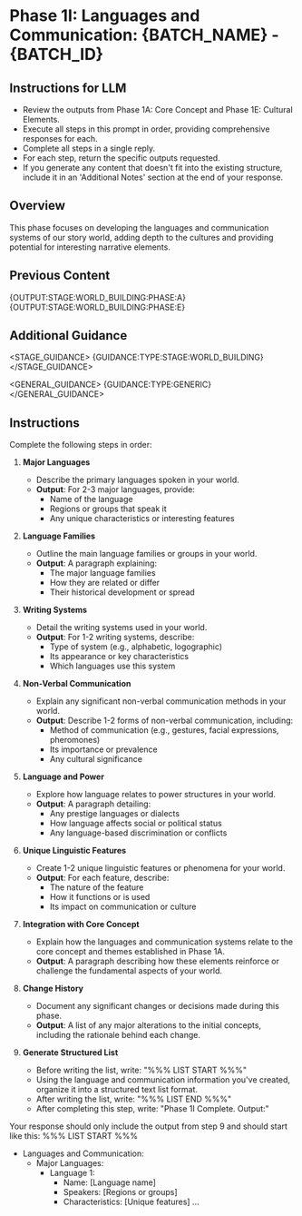# Phase 1I: Languages and Communication: {BATCH_NAME} - {BATCH_ID}

## Instructions for LLM

- Review the outputs from Phase 1A: Core Concept and Phase 1E: Cultural Elements.
- Execute all steps in this prompt in order, providing comprehensive responses for each.
- Complete all steps in a single reply.
- For each step, return the specific outputs requested.
- If you generate any content that doesn't fit into the existing structure, include it in an 'Additional Notes' section at the end of your response.

## Overview

This phase focuses on developing the languages and communication systems of our story world, adding depth to the cultures and providing potential for interesting narrative elements.

## Previous Content

<CONTENT>
{OUTPUT:STAGE:WORLD_BUILDING:PHASE:A}
{OUTPUT:STAGE:WORLD_BUILDING:PHASE:E}
</CONTENT>

## Additional Guidance

<STAGE_GUIDANCE>
{GUIDANCE:TYPE:STAGE:WORLD_BUILDING}
</STAGE_GUIDANCE>

<GENERAL_GUIDANCE>
{GUIDANCE:TYPE:GENERIC}
</GENERAL_GUIDANCE>

## Instructions

Complete the following steps in order:

1. **Major Languages**
   - Describe the primary languages spoken in your world.
   - **Output**: For 2-3 major languages, provide:
     - Name of the language
     - Regions or groups that speak it
     - Any unique characteristics or interesting features

2. **Language Families**
   - Outline the main language families or groups in your world.
   - **Output**: A paragraph explaining:
     - The major language families
     - How they are related or differ
     - Their historical development or spread

3. **Writing Systems**
   - Detail the writing systems used in your world.
   - **Output**: For 1-2 writing systems, describe:
     - Type of system (e.g., alphabetic, logographic)
     - Its appearance or key characteristics
     - Which languages use this system

4. **Non-Verbal Communication**
   - Explain any significant non-verbal communication methods in your world.
   - **Output**: Describe 1-2 forms of non-verbal communication, including:
     - Method of communication (e.g., gestures, facial expressions, pheromones)
     - Its importance or prevalence
     - Any cultural significance

5. **Language and Power**
   - Explore how language relates to power structures in your world.
   - **Output**: A paragraph detailing:
     - Any prestige languages or dialects
     - How language affects social or political status
     - Any language-based discrimination or conflicts

6. **Unique Linguistic Features**
   - Create 1-2 unique linguistic features or phenomena for your world.
   - **Output**: For each feature, describe:
     - The nature of the feature
     - How it functions or is used
     - Its impact on communication or culture

7. **Integration with Core Concept**
   - Explain how the languages and communication systems relate to the core concept and themes established in Phase 1A.
   - **Output**: A paragraph describing how these elements reinforce or challenge the fundamental aspects of your world.

8. **Change History**
   - Document any significant changes or decisions made during this phase.
   - **Output**: A list of any major alterations to the initial concepts, including the rationale behind each change.

9. **Generate Structured List**
   - Before writing the list, write: "%%% LIST START %%%"
   - Using the language and communication information you've created, organize it into a structured text list format.
   - After writing the list, write: "%%% LIST END %%%"
   - After completing this step, write: "Phase 1I Complete. Output:"

Your response should only include the output from step 9 and should start like this:
%%% LIST START %%%

- Languages and Communication:
  - Major Languages:
    - Language 1:
      - Name: [Language name]
      - Speakers: [Regions or groups]
      - Characteristics: [Unique features]
    ...
